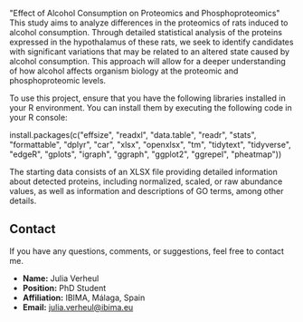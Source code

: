 "Effect of Alcohol Consumption on Proteomics and Phosphoproteomics"
This study aims to analyze differences in the proteomics of rats induced to alcohol consumption. Through detailed statistical analysis of the proteins expressed in the hypothalamus of these rats, we seek to identify candidates with significant variations that may be related to an altered state caused by alcohol consumption. This approach will allow for a deeper understanding of how alcohol affects organism biology at the proteomic and phosphoproteomic levels.

To use this project, ensure that you have the following libraries installed in your R environment. You can install them by executing the following code in your R console:



install.packages(c("effsize", "readxl", "data.table", "readr", "stats", "formattable", 
                   "dplyr", "car", "xlsx", "openxlsx", "tm", "tidytext", "tidyverse", 
                   "edgeR", "gplots", "igraph", "ggraph", "ggplot2", "ggrepel", "pheatmap"))


The starting data consists of an XLSX file providing detailed information about detected proteins, including normalized, scaled, or raw abundance values, as well as information and descriptions of GO terms, among other details.


## Contact

If you have any questions, comments, or suggestions, feel free to contact me. 

- **Name:** Julia Verheul
- **Position:** PhD Student
- **Affiliation:** IBIMA, Málaga, Spain
- **Email:** [julia.verheul@ibima.eu](mailto:julia.verheul@ibima.eu)
